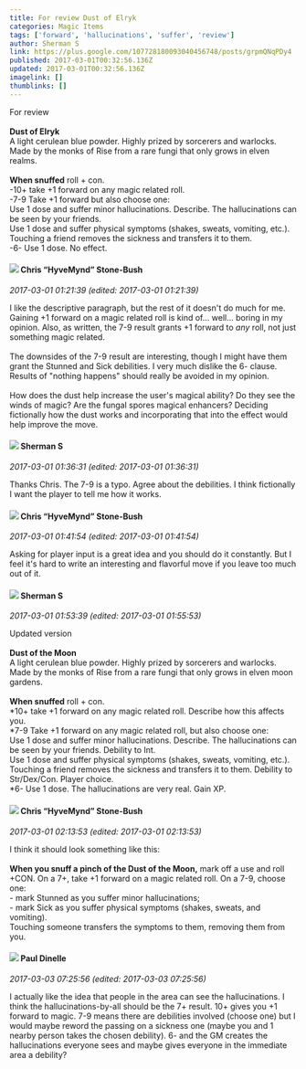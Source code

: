 ```yaml
---
title: For review Dust of Elryk
categories: Magic Items
tags: ['forward', 'hallucinations', 'suffer', 'review']
author: Sherman S
link: https://plus.google.com/107728180093040456748/posts/grpmQNqPDy4
published: 2017-03-01T00:32:56.136Z
updated: 2017-03-01T00:32:56.136Z
imagelink: []
thumblinks: []
---
```


For review<br /><br /><b>Dust of Elryk</b><br />A light cerulean blue powder. Highly prized by sorcerers and warlocks. Made by the monks of Rise from a rare fungi that only grows in elven realms.<br /><br /><b>When snuffed</b> roll + con.<br />-10+ take +1 forward on any magic related roll.<br />-7-9 Take +1 forward but also choose one:<br />Use 1 dose and suffer minor hallucinations. Describe. The hallucinations can be seen by your friends.<br />Use 1 dose and suffer physical symptoms (shakes, sweats, vomiting, etc.). Touching a friend removes the sickness and transfers it to them.<br />-6- Use 1 dose. No effect.
<div id='comment z12twrxrkpbagtdri04chrl52xbmcpwoacs'>
  <h4><img src='{{site.baseurl}}//images/avatars/108053817066303198241_photo.jpg'> Chris “HyveMynd” Stone-Bush</h4>
      <p><cite>2017-03-01 01:21:39 (edited: 2017-03-01 01:21:39)</cite></p>
        <p>I like the descriptive paragraph, but the rest of it doesn&#39;t do much for me. Gaining +1 forward on a magic related roll is kind of... well... boring in my opinion. Also, as written, the 7-9 result grants +1 forward to <i>any</i> roll, not just something magic related.<br /><br />The downsides of the 7-9 result are interesting, though I might have them grant the Stunned and Sick debilities. I very much dislike the 6- clause. Results of &quot;nothing happens&quot; should really be avoided in my opinion.<br /><br />How does the dust help increase the user&#39;s magical ability? Do they see the winds of magic? Are the fungal spores magical enhancers? Deciding fictionally how the dust works and incorporating that into the effect would help improve the move.</p>
</div>
        

<div id='comment z12twrxrkpbagtdri04chrl52xbmcpwoacs'>
  <h4><img src='{{site.baseurl}}//images/avatars/107728180093040456748_photo.jpg'> Sherman S</h4>
      <p><cite>2017-03-01 01:36:31 (edited: 2017-03-01 01:36:31)</cite></p>
        <p>Thanks Chris. The 7-9 is a typo. Agree about the debilities. I think fictionally I want the player to tell me how it works.</p>
</div>
        

<div id='comment z12twrxrkpbagtdri04chrl52xbmcpwoacs'>
  <h4><img src='{{site.baseurl}}//images/avatars/108053817066303198241_photo.jpg'> Chris “HyveMynd” Stone-Bush</h4>
      <p><cite>2017-03-01 01:41:54 (edited: 2017-03-01 01:41:54)</cite></p>
        <p>Asking for player input is a great idea and you should do it constantly. But I feel it&#39;s hard to write an interesting and flavorful move if you leave too much out of it.</p>
</div>
        

<div id='comment z12twrxrkpbagtdri04chrl52xbmcpwoacs'>
  <h4><img src='{{site.baseurl}}//images/avatars/107728180093040456748_photo.jpg'> Sherman S</h4>
      <p><cite>2017-03-01 01:53:39 (edited: 2017-03-01 01:55:53)</cite></p>
        <p>Updated version<br /><br /><b>Dust of the Moon</b><br />A light cerulean blue powder. Highly prized by sorcerers and warlocks. Made by the monks of Rise from a rare fungi that only grows in elven moon gardens.<br /><br /><b>When snuffed</b> roll + con.<br />*10+ take +1 forward on any magic related roll. Describe how this affects you.<br />*7-9 Take +1 forward on any magic related roll, but also choose one:<br />Use 1 dose and suffer minor hallucinations. Describe. The hallucinations can be seen by your friends. Debility to Int.<br />Use 1 dose and suffer physical symptoms (shakes, sweats, vomiting, etc.). Touching a friend removes the sickness and transfers it to them. Debility to Str/Dex/Con. Player choice.<br />*6- Use 1 dose. The hallucinations are very real. Gain XP.</p>
</div>
        

<div id='comment z12twrxrkpbagtdri04chrl52xbmcpwoacs'>
  <h4><img src='{{site.baseurl}}//images/avatars/108053817066303198241_photo.jpg'> Chris “HyveMynd” Stone-Bush</h4>
      <p><cite>2017-03-01 02:13:53 (edited: 2017-03-01 02:13:53)</cite></p>
        <p>I think it should look something like this:<br /><br /><b>When you snuff a pinch of the Dust of the Moon,</b> mark off a use and roll +CON. On a 7+, take +1 forward on a magic related roll. On a 7-9, choose one:<br />- mark Stunned as you suffer minor hallucinations;<br />- mark Sick as you suffer physical symptoms (shakes, sweats, and vomiting).<br />Touching someone transfers the symptoms to them, removing them from you.</p>
</div>
        

<div id='comment z12twrxrkpbagtdri04chrl52xbmcpwoacs'>
  <h4><img src='{{site.baseurl}}//images/avatars/116119956120363151139_photo.jpg'> Paul Dinelle</h4>
      <p><cite>2017-03-03 07:25:56 (edited: 2017-03-03 07:25:56)</cite></p>
        <p>I actually like the idea that people in the area can see the hallucinations. I think the hallucinations-by-all should be the 7+ result. 10+ gives you +1 forward to magic. 7-9 means there are debilities involved (choose one) but I would maybe reword the passing on a sickness one (maybe you and 1 nearby person takes the chosen debility). 6- and the GM creates the hallucinations everyone sees and maybe gives everyone in the immediate area a debility?</p>
</div>
        